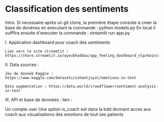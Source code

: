 # Classification des sentiments

Intro. 
Si necessaire après un git clone, la première étape consiste à creer la base de donénes en executant la commande : python models.py
En local il sufffira ensuite d'executer la commande : streamlit run app.py

I. Application dashboard pour coach des sentiments 

    Lien vers le site streamlit : https://share.streamlit.io/ayoubhaddou/app_feeling_dashboard_nlp/main/app.py


II. Data sources : 

    Jeu de donnée Kaggle :  https://www.kaggle.com/datasets/ishantjuyal/emotions-in-text

    Data augmentation : https://data.world/crowdflower/sentiment-analysis-in-text


III. API et base de données : lien : 

Un compte user 
Une option is_coach est dans la bdd donnant acces aux coach aux visualisations des emotions de tout ses patients
